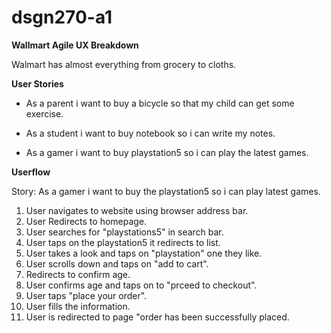 # dsgn270-a1
**Wallmart Agile UX Breakdown**

Walmart has almost everything from grocery to cloths.

**User Stories**

* As a parent i want to buy a bicycle so that my child can get some exercise.

* As a student i want to buy notebook so i can write my notes.

* As a gamer i want to buy playstation5 so i can play the latest games.

**Userflow**

Story: As a gamer i want to buy the playstation5 so i can play latest games.

1. User navigates to website using browser address bar.
2. User Redirects to homepage.
3. User searches for "playstations5" in search bar.
4. User taps on the playstation5 it redirects to list.
5. User takes a look  and taps on "playstation" one they like.
6. User scrolls down and taps on "add to cart".
7. Redirects to confirm age.
8. User confirms age and taps on to "prceed to checkout".
9. User taps "place your order".
10. User fills the information.
11. User is redirected to page "order has been successfully placed.


